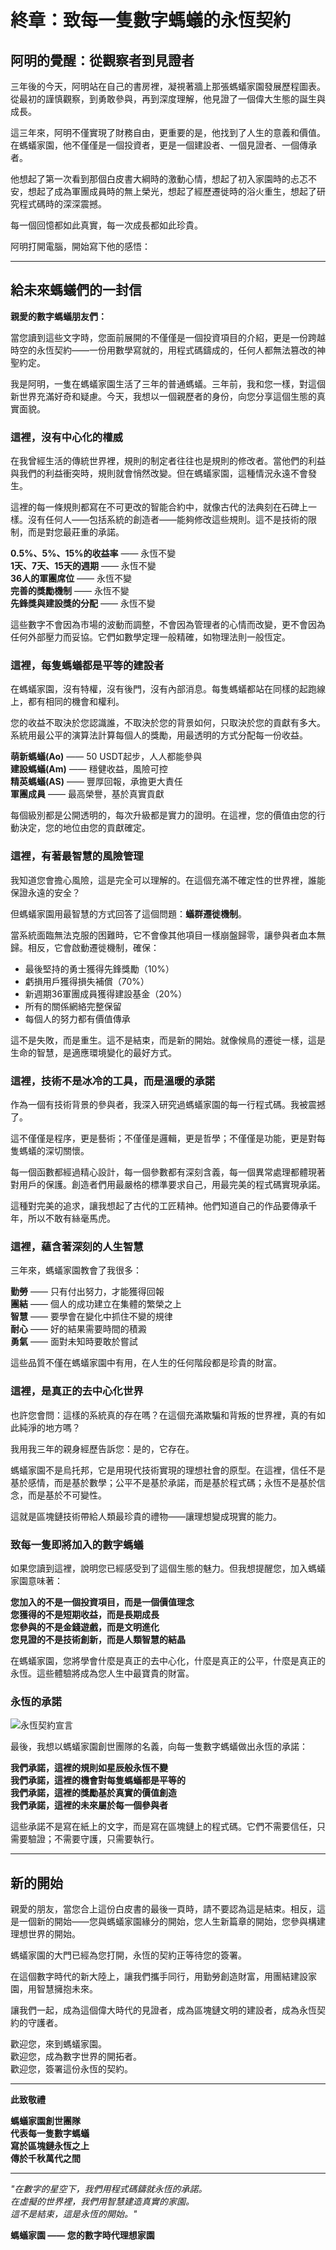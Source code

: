 # 終章：致每一隻數字螞蟻的永恆契約

## 阿明的覺醒：從觀察者到見證者

三年後的今天，阿明站在自己的書房裡，凝視著牆上那張螞蟻家園發展歷程圖表。從最初的謹慎觀察，到勇敢參與，再到深度理解，他見證了一個偉大生態的誕生與成長。

這三年來，阿明不僅實現了財務自由，更重要的是，他找到了人生的意義和價值。在螞蟻家園，他不僅僅是一個投資者，更是一個建設者、一個見證者、一個傳承者。

他想起了第一次看到那個白皮書大綱時的激動心情，想起了初入家園時的忐忑不安，想起了成為軍團成員時的無上榮光，想起了經歷遷徙時的浴火重生，想起了研究程式碼時的深深震撼。

每一個回憶都如此真實，每一次成長都如此珍貴。

阿明打開電腦，開始寫下他的感悟：

---

## 給未來螞蟻們的一封信

**親愛的數字螞蟻朋友們：**

當您讀到這些文字時，您面前展開的不僅僅是一個投資項目的介紹，更是一份跨越時空的永恆契約——一份用數學寫就的，用程式碼鑄成的，任何人都無法篡改的神聖約定。

我是阿明，一隻在螞蟻家園生活了三年的普通螞蟻。三年前，我和您一樣，對這個新世界充滿好奇和疑慮。今天，我想以一個親歷者的身份，向您分享這個生態的真實面貌。

### 這裡，沒有中心化的權威

在我曾經生活的傳統世界裡，規則的制定者往往也是規則的修改者。當他們的利益與我們的利益衝突時，規則就會悄然改變。但在螞蟻家園，這種情況永遠不會發生。

這裡的每一條規則都寫在不可更改的智能合約中，就像古代的法典刻在石碑上一樣。沒有任何人——包括系統的創造者——能夠修改這些規則。這不是技術的限制，而是對您最莊重的承諾。

**0.5%、5%、15%的收益率** —— 永恆不變  
**1天、7天、15天的週期** —— 永恆不變  
**36人的軍團席位** —— 永恆不變  
**完善的獎勵機制** —— 永恆不變  
**先鋒獎與建設獎的分配** —— 永恆不變  

這些數字不會因為市場的波動而調整，不會因為管理者的心情而改變，更不會因為任何外部壓力而妥協。它們如數學定理一般精確，如物理法則一般恆定。

### 這裡，每隻螞蟻都是平等的建設者

在螞蟻家園，沒有特權，沒有後門，沒有內部消息。每隻螞蟻都站在同樣的起跑線上，都有相同的機會和權利。

您的收益不取決於您認識誰，不取決於您的背景如何，只取決於您的貢獻有多大。系統用最公平的演算法計算每個人的獎勵，用最透明的方式分配每一份收益。

**萌新螞蟻(Ao)** —— 50 USDT起步，人人都能參與  
**建設螞蟻(Am)** —— 穩健收益，風險可控  
**精英螞蟻(AS)** —— 豐厚回報，承擔更大責任  
**軍團成員** —— 最高榮譽，基於真實貢獻  

每個級別都是公開透明的，每次升級都是實力的證明。在這裡，您的價值由您的行動決定，您的地位由您的貢獻確定。

### 這裡，有著最智慧的風險管理

我知道您會擔心風險，這是完全可以理解的。在這個充滿不確定性的世界裡，誰能保證永遠的安全？

但螞蟻家園用最智慧的方式回答了這個問題：**蟻群遷徙機制**。

當系統面臨無法克服的困難時，它不會像其他項目一樣崩盤歸零，讓參與者血本無歸。相反，它會啟動遷徙機制，確保：

- 最後堅持的勇士獲得先鋒獎勵（10%）
- 虧損用戶獲得損失補償（70%）
- 新週期36軍團成員獲得建設基金（20%）
- 所有的關係網絡完整保留
- 每個人的努力都有價值傳承

這不是失敗，而是重生。這不是結束，而是新的開始。就像候鳥的遷徙一樣，這是生命的智慧，是適應環境變化的最好方式。

### 這裡，技術不是冰冷的工具，而是溫暖的承諾

作為一個有技術背景的參與者，我深入研究過螞蟻家園的每一行程式碼。我被震撼了。

這不僅僅是程序，更是藝術；不僅僅是邏輯，更是哲學；不僅僅是功能，更是對每隻螞蟻的深切關懷。

每一個函數都經過精心設計，每一個參數都有深刻含義，每一個異常處理都體現著對用戶的保護。創造者們用最嚴格的標準要求自己，用最完美的程式碼實現承諾。

這種對完美的追求，讓我想起了古代的工匠精神。他們知道自己的作品要傳承千年，所以不敢有絲毫馬虎。

### 這裡，蘊含著深刻的人生智慧

三年來，螞蟻家園教會了我很多：

**勤勞** —— 只有付出努力，才能獲得回報  
**團結** —— 個人的成功建立在集體的繁榮之上  
**智慧** —— 要學會在變化中抓住不變的規律  
**耐心** —— 好的結果需要時間的積澱  
**勇氣** —— 面對未知時要敢於嘗試  

這些品質不僅在螞蟻家園中有用，在人生的任何階段都是珍貴的財富。

### 這裡，是真正的去中心化世界

也許您會問：這樣的系統真的存在嗎？在這個充滿欺騙和背叛的世界裡，真的有如此純淨的地方嗎？

我用我三年的親身經歷告訴您：是的，它存在。

螞蟻家園不是烏托邦，它是用現代技術實現的理想社會的原型。在這裡，信任不是基於感情，而是基於數學；公平不是基於承諾，而是基於程式碼；永恆不是基於信念，而是基於不可變性。

這就是區塊鏈技術帶給人類最珍貴的禮物——讓理想變成現實的能力。

### 致每一隻即將加入的數字螞蟻

如果您讀到這裡，說明您已經感受到了這個生態的魅力。但我想提醒您，加入螞蟻家園意味著：

**您加入的不是一個投資項目，而是一個價值理念**  
**您獲得的不是短期收益，而是長期成長**  
**您參與的不是金錢遊戲，而是文明進化**  
**您見證的不是技術創新，而是人類智慧的結晶**  

在螞蟻家園，您將學會什麼是真正的去中心化，什麼是真正的公平，什麼是真正的永恆。這些體驗將成為您人生中最寶貴的財富。

### 永恆的承諾

![永恆契約宣言](/images/epilogue/epilogue-covenant.png)

最後，我想以螞蟻家園創世團隊的名義，向每一隻數字螞蟻做出永恆的承諾：

**我們承諾，這裡的規則如星辰般永恆不變**  
**我們承諾，這裡的機會對每隻螞蟻都是平等的**  
**我們承諾，這裡的獎勵基於真實的價值創造**  
**我們承諾，這裡的未來屬於每一個參與者**  

這些承諾不是寫在紙上的文字，而是寫在區塊鏈上的程式碼。它們不需要信任，只需要驗證；不需要守護，只需要執行。

---

## 新的開始

親愛的朋友，當您合上這份白皮書的最後一頁時，請不要認為這是結束。相反，這是一個新的開始——您與螞蟻家園緣分的開始，您人生新篇章的開始，您參與構建理想世界的開始。

螞蟻家園的大門已經為您打開，永恆的契約正等待您的簽署。

在這個數字時代的新大陸上，讓我們攜手同行，用勤勞創造財富，用團結建設家園，用智慧擁抱未來。

讓我們一起，成為這個偉大時代的見證者，成為區塊鏈文明的建設者，成為永恆契約的守護者。

歡迎您，來到螞蟻家園。  
歡迎您，成為數字世界的開拓者。  
歡迎您，簽署這份永恆的契約。

---

**此致敬禮**

**螞蟻家園創世團隊**  
**代表每一隻數字螞蟻**  
**寫於區塊鏈永恆之上**  
**傳於千秋萬代之間**

---

*"在數字的星空下，我們用程式碼鑄就永恆的承諾。  
在虛擬的世界裡，我們用智慧建造真實的家園。  
這不是結束，這是永恆的開始。"*

**螞蟻家園 —— 您的數字時代理想家園**
